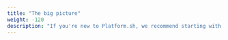 ```yaml
---
title: "The big picture"
weight: -120
description: "If you're new to Platform.sh, we recommend starting with Structure and Build & Deploy, which will get you started on the right track to best leverage Platform.sh."
---
```

